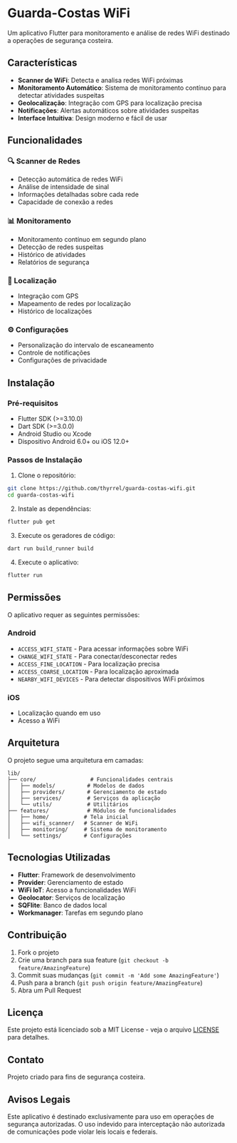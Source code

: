 # Guarda-Costas WiFi

Um aplicativo Flutter para monitoramento e análise de redes WiFi destinado a operações de segurança costeira.

## Características

- **Scanner de WiFi**: Detecta e analisa redes WiFi próximas
- **Monitoramento Automático**: Sistema de monitoramento contínuo para detectar atividades suspeitas
- **Geolocalização**: Integração com GPS para localização precisa
- **Notificações**: Alertas automáticos sobre atividades suspeitas
- **Interface Intuitiva**: Design moderno e fácil de usar

## Funcionalidades

### 🔍 Scanner de Redes
- Detecção automática de redes WiFi
- Análise de intensidade de sinal
- Informações detalhadas sobre cada rede
- Capacidade de conexão a redes

### 📊 Monitoramento
- Monitoramento contínuo em segundo plano
- Detecção de redes suspeitas
- Histórico de atividades
- Relatórios de segurança

### 📍 Localização
- Integração com GPS
- Mapeamento de redes por localização
- Histórico de localizações

### ⚙️ Configurações
- Personalização do intervalo de escaneamento
- Controle de notificações
- Configurações de privacidade

## Instalação

### Pré-requisitos
- Flutter SDK (>=3.10.0)
- Dart SDK (>=3.0.0)
- Android Studio ou Xcode
- Dispositivo Android 6.0+ ou iOS 12.0+

### Passos de Instalação

1. Clone o repositório:
```bash
git clone https://github.com/thyrrel/guarda-costas-wifi.git
cd guarda-costas-wifi
```

2. Instale as dependências:
```bash
flutter pub get
```

3. Execute os geradores de código:
```bash
dart run build_runner build
```

4. Execute o aplicativo:
```bash
flutter run
```

## Permissões

O aplicativo requer as seguintes permissões:

### Android
- `ACCESS_WIFI_STATE` - Para acessar informações sobre WiFi
- `CHANGE_WIFI_STATE` - Para conectar/desconectar redes
- `ACCESS_FINE_LOCATION` - Para localização precisa
- `ACCESS_COARSE_LOCATION` - Para localização aproximada
- `NEARBY_WIFI_DEVICES` - Para detectar dispositivos WiFi próximos

### iOS
- Localização quando em uso
- Acesso a WiFi

## Arquitetura

O projeto segue uma arquitetura em camadas:

```
lib/
├── core/                 # Funcionalidades centrais
│   ├── models/          # Modelos de dados
│   ├── providers/       # Gerenciamento de estado
│   ├── services/        # Serviços da aplicação
│   └── utils/           # Utilitários
├── features/            # Módulos de funcionalidades
│   ├── home/           # Tela inicial
│   ├── wifi_scanner/   # Scanner de WiFi
│   ├── monitoring/     # Sistema de monitoramento
│   └── settings/       # Configurações
```

## Tecnologias Utilizadas

- **Flutter**: Framework de desenvolvimento
- **Provider**: Gerenciamento de estado
- **WiFi IoT**: Acesso a funcionalidades WiFi
- **Geolocator**: Serviços de localização
- **SQFlite**: Banco de dados local
- **Workmanager**: Tarefas em segundo plano

## Contribuição

1. Fork o projeto
2. Crie uma branch para sua feature (`git checkout -b feature/AmazingFeature`)
3. Commit suas mudanças (`git commit -m 'Add some AmazingFeature'`)
4. Push para a branch (`git push origin feature/AmazingFeature`)
5. Abra um Pull Request

## Licença

Este projeto está licenciado sob a MIT License - veja o arquivo [LICENSE](LICENSE) para detalhes.

## Contato

Projeto criado para fins de segurança costeira.

## Avisos Legais

Este aplicativo é destinado exclusivamente para uso em operações de segurança autorizadas. O uso indevido para interceptação não autorizada de comunicações pode violar leis locais e federais.